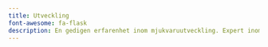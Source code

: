 ```yaml
---
title: Utveckling
font-awesome: fa-flask
description: En gedigen erfarenhet inom mjukvaruutveckling. Expert inom .NET och Microsoft stacken. 
---
```


